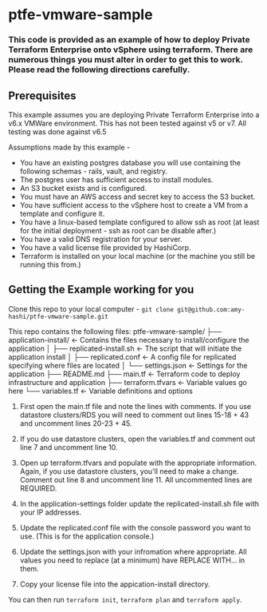 # ptfe-vmware-sample

### This code is provided as an example of how to deploy Private Terraform Enterprise onto vSphere using terraform. There are numerous things you must alter in order to get this to work. Please read the following directions carefully. 

## Prerequisites

This example assumes you are deploying Private Terraform Enterprise into a v6.x VMWare environment. This has not been tested against v5 or v7. All testing was done against v6.5

Assumptions made by this example - 
  * You have an existing postgres database you will use containing the following schemas - rails, vault, and registry. 
  * The postgres user has sufficient access to install modules.
  * An S3 bucket exists and is configured. 
  * You must have an AWS access and secret key to access the S3 bucket. 
  * You have sufficient access to the vSphere host to create a VM from a template and configure it.
  * You have a linux-based template configured to allow ssh as root (at least for the initial deployment - ssh as root can be disable after.)
  * You have a valid DNS registration for your server.
  * You have a valid license file provided by HashiCorp.
  * Terraform is installed on your local machine (or the machine you still be running this from.)

## Getting the Example working for you

Clone this repo to your local computer - `git clone git@github.com:amy-hashi/ptfe-vmware-sample.git`

This repo contains the following files:
ptfe-vmware-sample/
├── application-install/		<- Contains the files necessary to install/configure the application
│   ├── replicated-install.sh 	<- The script that will initiate the application install
│   ├── replicated.conf 		<- A config file for replicated specifying where files are located
│   └── settings.json 			<- Settings for the application
├── README.md
├── main.tf 					<- Terraform code to deploy infrastructure and application
├── terraform.tfvars 			<- Variable values go here
└── variables.tf 				<- Variable definitions and options

1. First open the main.tf file and note the lines with comments. If you use datastore clusters/RDS you will need to comment out lines 15-18 + 43 and uncomment lines 20-23 + 45.

2. If you do use datastore clusters, open the variables.tf and comment out line 7 and uncomment line 10.

3. Open up terraform.tfvars and populate with the appropriate information. Again, if you use datastore clusters, you'll need to make a change. Comment out line 8 and uncomment line 11. All uncommented lines are REQUIRED.

4. In the application-settings folder update the replicated-install.sh file with your IP addresses.

5. Update the replicated.conf file with the console password you want to use. (This is for the application console.)

6. Update the settings.json with your infromation where appropriate. All values you need to replace (at a minimum) have REPLACE WITH... in them. 

7. Copy your license file into the appication-install directory. 

You can then run `terraform init`, `terraform plan` and `terraform apply`. 


